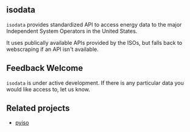 ## isodata

`isodata` provides standardized API to access energy data to the major Independent System Operators in the United States.

It uses publically available APIs provided by the ISOs, but falls back to webscraping if an API isn't available.

## Feedback Welcome

`isodata` is under active development. If there is any particular data you would like access to, let us know.

## Related projects

- [pyiso](https://github.com/WattTime/pyiso)
